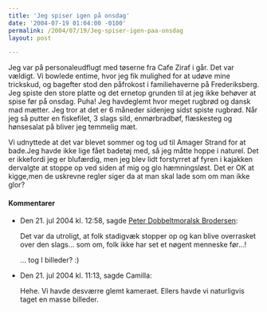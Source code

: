 ```yaml
---
title: 'Jeg spiser igen på onsdag'
date: '2004-07-19 01:04:00 -0100'
permalink: /2004/07/19/Jeg-spiser-igen-paa-onsdag
layout: post

---
```

Jeg var på personaleudflugt med tøserne fra Cafe Ziraf i går. Det var <a class="describe" title="Fint jysk udtryk der ikke mangler 'sjovt'">vældigt</a>. Vi bowlede entime, hvor jeg fik mulighed for at udøve mine trickskud, og bagefter stod den påfrokost i familiehaverne på Frederiksberg. Jeg spiste den store platte og det ernetop grunden til at jeg ikke behøver at spise før på onsdag. Puha! Jeg havdeglemt hvor meget rugbrød og dansk mad mætter. Jeg tror at det er 6 måneder sidenjeg sidst spiste rugbrød. Når jeg så putter en fiskefilet, 3 slags sild, enmørbradbøf, flæskesteg og hønsesalat på bliver jeg temmelig mæt.

Vi udnyttede at det var blevet sommer og tog ud til Amager Strand for at bade.Jeg havde ikke lige fået badetøj med, så jeg måtte hoppe i naturel. Det er ikkefordi jeg er blufærdig, men jeg blev lidt forstyrret af fyren i kajakken dervalgte at stoppe op ved siden af mig og glo hæmningsløst. Det er OK at kigge,men de uskrevne regler siger da at man skal lade som om man ikke glor?
<div class="vintage-comments">
<h4>Kommentarer </h4>
<ul class="vintage-comments-list"><li>
<p class="comment-meta">Den <time pubdate datetime="2004-07-21T00:58:12+02:00">21. jul 2004 kl.  12:58</time>, sagde <a href="http://pe.ter.dk/">Peter Dobbeltmoralsk Brodersen</a>:</p>
<p>Det var da utroligt, at folk stadigvæk stopper op og kan blive overrasket over den slags... som om, folk ikke har set et nøgent menneske før...!</p>
<p>... tog I billeder? :)</p>
</li>

<li>
<p class="comment-meta">Den <time pubdate datetime="2004-07-21T11:13:51+02:00">21. jul 2004 kl.  11:13</time>, sagde Camilla:</p>
<p>Hehe. Vi havde desværre glemt kameraet. Ellers havde vi naturligvis taget en masse billeder.</p>
</li>
</ul>
</div>
